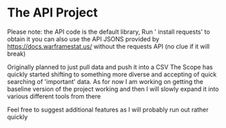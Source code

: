 # The API Project
Please note: the API code is the default library, Run '<installer of choice> install requests' to obtain it
you can also use the API JSONS provided by https://docs.warframestat.us/ without the requests API (no clue if it will break)

Originally planned to just pull data and push it into a CSV
The Scope has quickly started shifting to something more diverse and accepting of quick searching of 'important' data.
As for now I am working on getting the baseline version of the project working
and then I will slowly expand it into various different tools from there

Feel free to suggest additional features as I will probably run out rather quickly